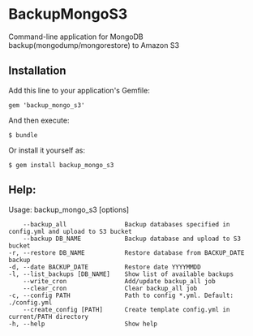 # BackupMongoS3

Command-line application for MongoDB backup(mongodump/mongorestore) to Amazon S3

## Installation

Add this line to your application's Gemfile:

    gem 'backup_mongo_s3'

And then execute:

    $ bundle

Or install it yourself as:

    $ gem install backup_mongo_s3

## Help:

Usage: backup_mongo_s3 [options]

        --backup_all                Backup databases specified in config.yml and upload to S3 bucket 
        --backup DB_NAME            Backup database and upload to S3 bucket                          
    -r, --restore DB_NAME           Restore database from BACKUP_DATE backup                         
    -d, --date BACKUP_DATE          Restore date YYYYMMDD                                            
    -l, --list_backups [DB_NAME]    Show list of available backups                                   
        --write_cron                Add/update backup_all job                                        
        --clear_cron                Clear backup_all job                                             
    -c, --config PATH               Path to config *.yml. Default: ./config.yml                      
        --create_config [PATH]      Create template config.yml in current/PATH directory             
    -h, --help                      Show help                                                        
